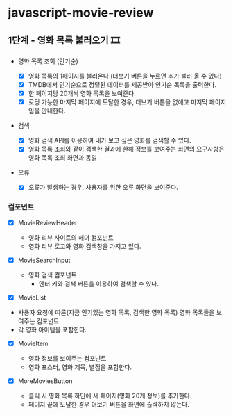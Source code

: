 # javascript-movie-review

## 1단계 - 영화 목록 불러오기 🎞

- 영화 목록 조회 (인기순)

  - [x] 영화 목록의 1페이지를 불러온다 (더보기 버튼을 누르면 추가 불러 올 수 있다)
  - [x] TMDB에서 인기순으로 정렬된 데이터를 제공받아 인기순 목록을 출력한다.
  - [x] 한 페이지당 20개씩 영화 목록을 보여준다.
  - [x] 로딩 가능한 마지막 페이지에 도달한 경우, 더보기 버튼을 없애고 마지막 페이지임을 안내한다.

- 검색

  - [x] 영화 검색 API를 이용하여 내가 보고 싶은 영화를 검색할 수 있다.
  - [x] 영화 목록 조회와 같이 검색한 결과에 한해 정보를 보여주는 화면의 요구사항은 영화 목록 조회 화면과 동일

- 오류
  - [x] 오류가 발생하는 경우, 사용자를 위한 오류 화면을 보여준다.

### 컴포넌트

- [x] MovieReviewHeader

  - 영화 리뷰 사이트의 헤더 컴포넌트
  - 영화 리뷰 로고와 영화 검색창을 가지고 있다.

- [x] MovieSearchInput

  - 영화 검색 컴포넌트
    - 엔터 키와 검색 버튼을 이용하여 검색할 수 있다.

- [x] MovieList
- 사용자 요청에 따른(지금 인기있는 영화 목록, 검색한 영화 목록) 영화 목록들을 보여주는 컴포넌트
- 각 영화 아이템을 포함한다.

- [x] MovieItem

  - 영화 정보를 보여주는 컴포넌트
  - 영화 포스터, 영화 제목, 별점을 포함한다.

- [x] MoreMoviesButton
  - 클릭 시 영화 목록 하단에 새 페이지(영화 20개 정보)를 추가한다.
  - 페이지 끝에 도달한 경우 더보기 버튼을 화면에 출력하지 않는다.
